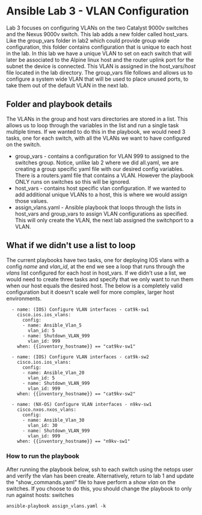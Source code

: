 # Ansible Lab 3 - VLAN Configuration

Lab 3 focuses on configuring VLANs on the two Catalyst 9000v switches and the Nexus 9000v switch.  This lab adds a new folder called host_vars.  Like the group_vars folder in lab2 which could provide group wide configuration, this folder contains configuration that is unique to each host in the lab.  In this lab we have a unique VLAN to set on each switch that will later be associated to the Alpine linux host and the router uplink port for the subnet the device is connected.  This VLAN is assigned in the host_vars/*host* file located in the lab directory.  The group_vars file follows and allows us to configure a system wide VLAN that will be used to place unused ports, to take them out of the default VLAN in the next lab.

## Folder and playbook details

The VLANs in the group and host vars directories are stored in a list.  This allows us to loop through the variables in the list and run a single task multiple times.  If we wanted to do this in the playbook, we would need 3 tasks, one for each switch, with all the VLANs we want to have configured on the switch.  

* group_vars - contains a configuration for VLAN 999 to assigned to the switches group.  Notice, unlike lab 2 where we did all.yaml, we are creating a group specific yaml file with our desired config variables.  There is a routers.yaml file that contains a VLAN.  However the playbook ONLY runs on switches so this will be ignored.
* host_vars - contains host specific vlan configuration.  If we wanted to add additional unique VLANs to a host, this is where we would assign those values.
* assign_vlans.yaml - Ansible playbook that loops through the lists in host_vars and group_vars to assign VLAN configurations as specified.  This will only create the VLAN, the next lab assigned the switchport to a VLAN.

## What if we didn't use a list to loop

The current playbooks have two tasks, one for deploying IOS vlans with a config *name* and *vlan_id*, at the end we see a loop that runs through the *vlans* list configured for each host in host_vars.  If we didn't use a list, we would need to create three tasks and specify that we only want to run them when our host equals the desired host.  The below is a completely valid configuration but it doesn't scale well for more complex, larger host environments.

```
  - name: (IOS) Configure VLAN interfaces - cat9k-sw1
    cisco.ios.ios_vlans:
      config:
      - name: Ansible_Vlan_5
        vlan_id: 5
      - name: Shutdown_VLAN_999
        vlan_id: 999
    when: {{inventory_hostname}} == "cat9kv-sw1"

  - name: (IOS) Configure VLAN interfaces - cat9k-sw2
    cisco.ios.ios_vlans:
      config:
      - name: Ansible_Vlan_20
        vlan_id: 5
      - name: Shutdown_VLAN_999
        vlan_id: 999
    when: {{inventory_hostname}} == "cat9kv-sw2"

  - name: (NX-OS) Configure VLAN interfaces - n9kv-sw1
    cisco.nxos.nxos_vlans:
      config:
      - name: Ansible_Vlan_30
        vlan_id: 30
      - name: Shutdown_VLAN_999
        vlan_id: 999
    when: {{inventory_hostname}} == "n9kv-sw1"
```
### How to run the playbook

After running the playbook below, ssh to each switch using the netops user and verify the vlan has been create.  Alternatively, return to lab 1 and update the "show_commands.yaml" file to have perform a *show vlan* on the switches.  If you choose to do this, you should change the playbook to only run against hosts: switches

```
ansible-playbook assign_vlans.yaml -k
```